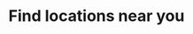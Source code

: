 ---
title: "Find locations near you"
description : "this is a meta description"
images: 
  - "images/logo.png"
draft: false
---